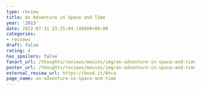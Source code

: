 ```yaml
---
type: review
title: An Adventure in Space and Time
year: '2013'
date: 2022-07-31 23:25:04.145000+00:00
categories:
- reviews
draft: false
rating: 4
has_spoilers: false
fanart_url: /thoughts/reviews/movies/img/an-adventure-in-space-and-time_fanart.png
poster_url: /thoughts/reviews/movies/img/an-adventure-in-space-and-time_poster.png
external_review_url: https://boxd.it/6hca
page_name: an-adventure-in-space-and-time
---
```


